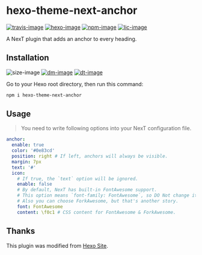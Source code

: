 # hexo-theme-next-anchor

[![travis-image]][travis-url]
[![hexo-image]][hexo-url]
[![npm-image]][npm-url]
[![lic-image]](LICENSE)

A NexT plugin that adds an anchor to every heading.

## Installation

![size-image]
[![dm-image]][npm-url]
[![dt-image]][npm-url]

Go to your Hexo root directory, then run this command:

```bash
npm i hexo-theme-next-anchor
```

## Usage

> You need to write following options into your NexT configuration file.

```yml
anchor:
  enable: true
  color: '#0e83cd'
  position: right # If left, anchors will always be visible.
  margin: 7px 
  text: '#'
  icon:
    # If true, the `text` option will be ignored.
    enable: false 
    # By default, NexT has built-in FontAwesome support.
    # This option means `font-family: FontAwesome`, so DO Not change it.
    # Also you can choose ForkAwesome, but that's another story.
    font: FontAwesome
    content: \f0c1 # CSS content for FontAwesome & ForkAwesome.
```

## Thanks

This plugin was modified from [Hexo Site](https://github.com/hexojs/site/blob/e7b12f2f3da2f8f43618e6994668a77bb1ba14d2/scripts/helpers.js#L104-L119).

[travis-image]: https://img.shields.io/travis/com/theme-next/hexo-theme-next-anchor?style=flat-square
[hexo-image]: https://img.shields.io/badge/hexo-%3E%3D%203.0-blue?style=flat-square
[npm-image]: https://img.shields.io/npm/v/hexo-theme-next-anchor?style=flat-square
[lic-image]: https://img.shields.io/npm/l/hexo-theme-next-anchor?style=flat-square

[size-image]: https://img.shields.io/github/languages/code-size/theme-next/hexo-theme-next-anchor?style=flat-square
[dm-image]: https://img.shields.io/npm/dm/hexo-theme-next-anchor?style=flat-square
[dt-image]: https://img.shields.io/npm/dt/hexo-theme-next-anchor?style=flat-square

[travis-url]: https://travis-ci.org/theme-next/hexo-theme-next-anchor?branch=master
[hexo-url]: https://hexo.io
[npm-url]: https://www.npmjs.com/package/hexo-theme-next-anchor
